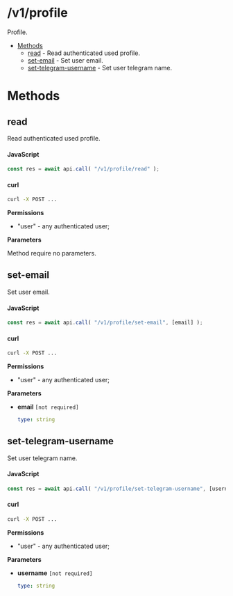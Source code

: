 # /v1/profile

Profile.

-   [Methods](#methods)
    -   [read](#read) - Read authenticated used profile.
    -   [set-email](#set-email) - Set user email.
    -   [set-telegram-username](#set-telegram-username) - Set user telegram name.

<a id="methods"></a>

# Methods

<a id="read"></a>

## read

Read authenticated used profile.

<!-- tabs:start -->

#### **JavaScript**

<!-- prettier-ignore -->
```js
const res = await api.call( "/v1/profile/read" );
```

#### **curl**

<!-- prettier-ignore -->
```sh
curl -X POST ...
```

<!-- tabs:end -->

**Permissions**

-   "user" - any authenticated user;

**Parameters**

Method require no parameters.

<a id="set-email"></a>

## set-email

Set user email.

<!-- tabs:start -->

#### **JavaScript**

<!-- prettier-ignore -->
```js
const res = await api.call( "/v1/profile/set-email", [email] );
```

#### **curl**

<!-- prettier-ignore -->
```sh
curl -X POST ...
```

<!-- tabs:end -->

**Permissions**

-   "user" - any authenticated user;

**Parameters**

-   **email** `[not required]`

    <!-- prettier-ignore -->
    ```yaml
    type: string
    ```

<a id="set-telegram-username"></a>

## set-telegram-username

Set user telegram name.

<!-- tabs:start -->

#### **JavaScript**

<!-- prettier-ignore -->
```js
const res = await api.call( "/v1/profile/set-telegram-username", [username] );
```

#### **curl**

<!-- prettier-ignore -->
```sh
curl -X POST ...
```

<!-- tabs:end -->

**Permissions**

-   "user" - any authenticated user;

**Parameters**

-   **username** `[not required]`

    <!-- prettier-ignore -->
    ```yaml
    type: string
    ```
